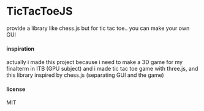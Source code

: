 # TicTacToeJS
provide a library like chess.js but for tic tac toe.. you can make your own GUI


#### inspiration
actually i made this project because i need to make a 3D game for my finalterm in ITB (GPU subject)
and i made tic tac toe game with three.js,
and this library inspired by chess.js (separating GUI and the game)


#### license
MIT
